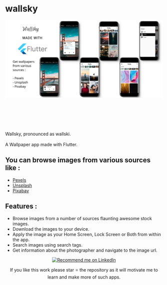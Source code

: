 # wallsky

<img align="left" width="1080" src="https://github.com/varamsky/wallsky/blob/master/app_mockup_show.png"/>

<br><br><br><br><br><br><br><br><br><br><br><br><br><br><br><br><br><br><br><br><br>
Wallsky, pronounced as wallski.<br><br>
A Wallpaper app made with Flutter.

## You can browse images from various sources like :

 - <a href="https://www.pexels.com/">Pexels</a>
 - <a href="https://unsplash.com/">Unsplash</a>
 - <a href="https://pixabay.com/">Pixabay</a>

## Features :

 - Browse images from a number of sources flaunting awesome stock images.
 - Download the images to your device.
 - Apply the image as your Home Screen, Lock Screen or Both from within the app.
 - Search images using search tags.
 - Get information about the photographer and navigate to the image url.
 
 

    
<p align="center">
<a href="https://www.linkedin.com/in/shubham-kumar-42a3b9170">
    <img src="https://img.shields.io/badge/Support-Recommed%2FEndorse%20me%20on%20Linkedin-blue?style=for-the-badge&logo=linkedin" alt="Recommend me on LinkedIn" /></a>
</p>

<p align= "center">
If you like this work please star ⭐ the repository as it will motivate me to learn and make more of such apps.
</p>
